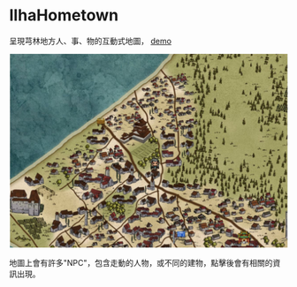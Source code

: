 # IlhaHometown

呈現芎林地方人、事、物的互動式地圖，
[demo](https://ioksengtan.github.io/IlhaHometown/)

![](https://github.com/ioksengtan/IlhaHometown/blob/master/demo.jpg?raw=true)

地圖上會有許多"NPC"，包含走動的人物，或不同的建物，點擊後會有相關的資訊出現。
